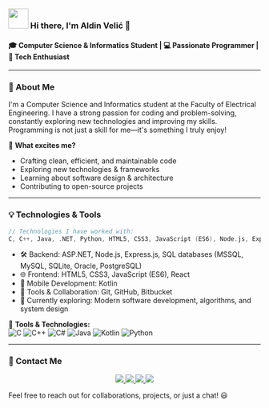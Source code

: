 ### <img src="https://raw.githubusercontent.com/Velicaldin/Velicaldin/main/wave.gif" width="40px"> Hi there, I'm Aldin Velić 👋

#### 🎓 Computer Science & Informatics Student | 💻 Passionate Programmer | 🚀 Tech Enthusiast

---

### 🔹 About Me
I'm a Computer Science and Informatics student at the Faculty of Electrical Engineering. I have a strong passion for coding and problem-solving, constantly exploring new technologies and improving my skills. Programming is not just a skill for me—it's something I truly enjoy! 

🌟 **What excites me?**
- Crafting clean, efficient, and maintainable code
- Exploring new technologies & frameworks
- Learning about software design & architecture
- Contributing to open-source projects

---

### 💡 Technologies & Tools

```c
// Technologies I have worked with:
C, C++, Java, .NET, Python, HTML5, CSS3, JavaScript (ES6), Node.js, Express.js, SQL databases (MSSQL, MySQL, SQLite, Oracle, PostgreSQL), React, Git, GitHub, Bitbucket, Kotlin and so more
```

- 🛠️ Backend: ASP.NET, Node.js, Express.js, SQL databases (MSSQL, MySQL, SQLite, Oracle, PostgreSQL)  
- 🌐 Frontend: HTML5, CSS3, JavaScript (ES6), React  
- 📱 Mobile Development: Kotlin  
- 🔧 Tools & Collaboration: Git, GitHub, Bitbucket  
- 🎯 Currently exploring: Modern software development, algorithms, and system design  
 

🔧 **Tools & Technologies:**  
![C](https://img.shields.io/badge/-C-00599C?style=flat&logo=c&logoColor=white) ![C++](https://img.shields.io/badge/-C++-00599C?style=flat&logo=c%2B%2B&logoColor=white) ![C#](https://img.shields.io/badge/-C%23-239120?style=flat&logo=c-sharp&logoColor=white) ![Java](https://img.shields.io/badge/-Java-007396?style=flat&logo=java&logoColor=white) ![Kotlin](https://img.shields.io/badge/-Kotlin-0095D5?style=flat&logo=kotlin&logoColor=white) ![Python](https://img.shields.io/badge/-Python-3776AB?style=flat&logo=python&logoColor=white)  

---

### 👫 Contact Me
<p align="center">
  <a href="mailto:velicaldin252@gmail.com">
    <img src="https://img.shields.io/badge/Gmail-D14836?style=for-the-badge&logo=gmail&logoColor=white" />
  </a>
  <a href="https://www.instagram.com/aldin43/">
    <img src="https://img.shields.io/badge/Instagram-E4405F?style=for-the-badge&logo=instagram&logoColor=white" />
  </a>
  <a href="https://www.facebook.com/aldin.velic.2004">
    <img src="https://img.shields.io/badge/Facebook-1877F2?style=for-the-badge&logo=facebook&logoColor=white" />
  </a>
  <a href="https://www.linkedin.com/in/aldin-velić-21b997268">
    <img src="https://img.shields.io/badge/LinkedIn-0A66C2?style=for-the-badge&logo=linkedin&logoColor=white" />
  </a>
</p>

Feel free to reach out for collaborations, projects, or just a chat! 😃
